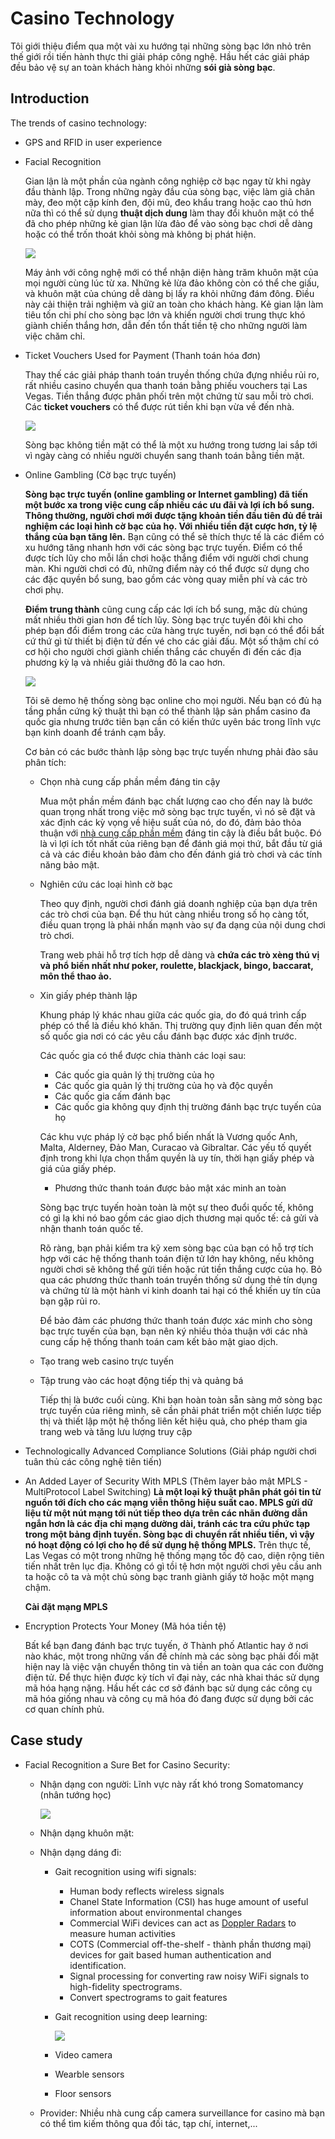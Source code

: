 # Casino Technology
Tôi giới thiệu điểm qua một vài xu hướng tại những sòng bạc lớn nhỏ trên thế giới rồi tiến hành thực thi giải pháp công nghệ. Hầu hết các giải pháp đều bảo vệ sự an toàn khách hàng khỏi những **sói già sòng bạc**. 

## Introduction

The trends of casino technology:
+ GPS and RFID in user experience
+ Facial Recognition
  
  Gian lận là một phần của ngành công nghiệp cờ bạc ngay từ khi ngày đầu thành lập. Trong những ngày đầu của sòng bạc, việc làm giả chân mày, đeo một cặp kính đen, đội mũ, đeo khẩu trang hoặc cao thủ hơn nữa thì có thể sử dụng **thuật dịch dung** làm thay đổi khuôn mặt có thể đã cho phép những kẻ gian lận lừa đảo để vào sòng bạc chơi dễ dàng hoặc có thể trốn thoát khỏi sòng mà không bị phát hiện.

  ![](http://s3img.vcdn.vn/123phim/2016/01/bon-ong-hoang-phong-ve-cung-xuat-hien-trong-bom-tan-tet-than-tai-3-14531873648147.jpg)

  Máy ảnh với công nghệ mới có thể nhận diện hàng trăm khuôn mặt của mọi người cùng lúc từ xa. Những kẻ lừa đảo không còn có thể che giấu, và khuôn mặt của chúng dễ dàng bị lấy ra khỏi những đám đông. Điều này cải thiện trải nghiệm và giữ an toàn cho khách hàng. Kẻ gian lận làm tiêu tốn chi phí cho sòng bạc lớn và khiến người chơi trung thực khó giành chiến thắng hơn, dẫn đến tổn thất tiền tệ cho những người làm việc chăm chỉ.

+ Ticket Vouchers Used for Payment (Thanh toán hóa đơn)
  
  Thay thế các giải pháp thanh toán truyền thống chứa đựng nhiều rủi ro, rất nhiều casino chuyển qua thanh toán bằng phiếu vouchers tại Las Vegas. Tiền thắng được phân phối trên một chứng từ sau mỗi trò chơi. Các **ticket vouchers** có thể được rút tiền khi bạn vừa về đến nhà. 

  ![](https://znews-photo.zadn.vn/w660/Uploaded/rdsyy/2017_09_05/15338789_388867278119649_2210523371709470777_n768x511.jpg)

   Sòng bạc không tiền mặt có thể là một xu hướng trong tương lai sắp tới vì ngày càng có nhiều người chuyển sang thanh toán bằng tiền mặt.
+ Online Gambling (Cờ bạc trực tuyến)
  
  **Sòng bạc trực tuyến (online gambling or Internet gambling) đã tiến một bước xa trong việc cung cấp nhiều các ưu đãi và lợi ích bổ sung. Thông thường, người chơi mới được tặng khoản tiền đầu tiên đủ để trải nghiệm các loại hình cờ bạc của họ. Với nhiều tiền đặt cược hơn, tỷ lệ thắng của bạn tăng lên.** Bạn cũng có thể sẽ thích thực tế là các điểm có xu hướng tăng nhanh hơn với các sòng bạc trực tuyến. Điểm có thể được tích lũy cho mỗi lần chơi hoặc thắng điểm với người chơi chung màn. Khi người chơi có đủ, những điểm này có thể được sử dụng cho các đặc quyền bổ sung, bao gồm các vòng quay miễn phí và các trò chơi phụ.

  **Điểm trung thành** cũng cung cấp các lợi ích bổ sung, mặc dù chúng mất nhiều thời gian hơn để tích lũy. Sòng bạc trực tuyến đôi khi cho phép bạn đổi điểm trong các cửa hàng trực tuyến, nơi bạn có thể đổi bất cứ thứ gì từ thiết bị điện tử đến vé cho các giải đấu. Một số thậm chí có cơ hội cho người chơi giành chiến thắng các chuyến đi đến các địa phương kỳ lạ và nhiều giải thưởng đô la cao hơn.
  
  ![](https://66.media.tumblr.com/cc31f5e7c45e30f39a4f577227a77841/tumblr_inline_pd3qhl4pvI1w5rd4c_540.jpg)
  
  Tôi sẽ demo hệ thống sòng bạc online cho mọi người. Nếu bạn có đủ hạ tầng phần cứng kỹ thuật thì bạn có thể thành lập sản phẩm casino đa quốc gia nhưng trước tiên bạn cần có kiến thức uyên bác trong lĩnh vực bạn kinh doanh để tránh cạm bẫy.
  
  Cơ bản có các bước thành lập sòng bạc trực tuyến nhưng phải đào sâu phân tích:
  + Chọn nhà cung cấp phần mềm đáng tin cậy
  
    Mua một phần mềm đánh bạc chất lượng cao cho đến nay là bước quan trọng nhất trong việc mở sòng bạc trực tuyến, vì nó sẽ đặt và xác định các kỳ vọng về hiệu suất của nó, do đó, đảm bảo thỏa thuận với [nhà cung cấp phần mềm](https://www.softgamings.com/online-gambling-software-providers/) đáng tin cậy là điều bắt buộc. Đó là vì lợi ích tốt nhất của riêng bạn để đánh giá mọi thứ, bắt đầu từ giá cả và các điều khoản bảo đảm cho đến đánh giá trò chơi và các tính năng bảo mật.

  + Nghiên cứu các loại hình cờ bạc
  
    Theo quy định, người chơi đánh giá doanh nghiệp của bạn dựa trên các trò chơi của bạn. Để thu hút càng nhiều trong số họ càng tốt, điều quan trọng là phải nhấn mạnh vào sự đa dạng của nội dung chơi trò chơi.
    
    Trang web phải hỗ trợ tích hợp dễ dàng và **chứa các trò xèng thú vị và phổ biến nhất như poker, roulette, blackjack, bingo, baccarat, môn thể thao ảo.**

  + Xin giấy phép thành lập
  
    Khung pháp lý khác nhau giữa các quốc gia, do đó quá trình cấp phép có thể là điều khó khăn. Thị trường quy định liên quan đến một số quốc gia nơi có các yêu cầu đánh bạc được xác định trước.
  
    Các quốc gia có thể được chia thành các loại sau:
    + Các quốc gia quản lý thị trường của họ
    + Các quốc gia quản lý thị trường của họ và độc quyền
    + Các quốc gia cấm đánh bạc
    + Các quốc gia không quy định thị trường đánh bạc trực tuyến của họ
  
    Các khu vực pháp lý cờ bạc phổ biến nhất là Vương quốc Anh, Malta, Alderney, Đảo Man, Curacao và Gibraltar. Các yếu tố quyết định trong khi lựa chọn thẩm quyền là uy tín, thời hạn giấy phép và giá của giấy phép.

    + Phương thức thanh toán được bảo mật xác minh an toàn
  
    Sòng bạc trực tuyến hoàn toàn là một sự theo đuổi quốc tế, không có gì lạ khi nó bao gồm các giao dịch thương mại quốc tế: cả gửi và nhận thanh toán quốc tế.
  
    Rõ ràng, bạn phải kiểm tra kỹ xem sòng bạc của bạn có hỗ trợ tích hợp với các hệ thống thanh toán điện tử lớn hay không, nếu không người chơi sẽ không thể gửi tiền hoặc rút tiền thắng cược của họ. Bỏ qua các phương thức thanh toán truyền thống sử dụng thẻ tín dụng và chứng từ là một hành vi kinh doanh tai hại có thể khiến uy tín của bạn gặp rủi ro.

    Để bảo đảm các phương thức thanh toán được xác minh cho sòng bạc trực tuyến của bạn, bạn nên ký nhiều thỏa thuận với các nhà cung cấp hệ thống thanh toán cam kết bảo mật giao dịch.

  + Tạo trang web casino trực tuyến
  + Tập trung vào các hoạt động tiếp thị và quảng bá
  
    Tiếp thị là bước cuối cùng. Khi bạn hoàn toàn sẵn sàng mở sòng bạc trực tuyến của riêng mình, sẽ cần phải phát triển một chiến lược tiếp thị và thiết lập một hệ thống liên kết hiệu quả, cho phép tham gia trang web và tăng lưu lượng truy cập

+ Technologically Advanced Compliance Solutions (Giải pháp người chơi tuân thủ các công nghệ tiên tiến)
+ An Added Layer of Security With MPLS (Thêm layer bảo mật MPLS - MultiProtocol Label Switching)
  **Là một loại kỹ thuật phân phát gói tin từ nguồn tới đích cho các mạng viễn thông hiệu suất cao. MPLS gửi dữ liệu từ một nút mạng tới nút tiếp theo dựa trên các nhãn đường dẫn ngắn hơn là các địa chỉ mạng dường dài, tránh các tra cứu phức tạp trong một bảng định tuyến. Sòng bạc di chuyển rất nhiều tiền, vì vậy nó hoạt động có lợi cho họ để sử dụng hệ thống MPLS.** Trên thực tế, Las Vegas có một trong những hệ thống mạng tốc độ cao, diện rộng tiên tiến nhất trên lục địa. Không có gì tồi tệ hơn một người chơi yêu cầu anh ta hoặc cô ta và một chủ sòng bạc tranh giành giấy tờ hoặc một mạng chậm. 
  
  **Cài đặt mạng MPLS**

+ Encryption Protects Your Money (Mã hóa tiền tệ)

  Bất kể bạn đang đánh bạc trực tuyến, ở Thành phố Atlantic hay ở nơi nào khác, một trong những vấn đề chính mà các sòng bạc phải đối mặt hiện nay là việc vận chuyển thông tin và tiền an toàn qua các con đường điện tử. Để thực hiện được kỳ tích vĩ đại này, các nhà khai thác sử dụng mã hóa hạng nặng. Hầu hết các cơ sở đánh bạc sử dụng các công cụ mã hóa giống nhau và công cụ mã hóa đó đang được sử dụng bởi các cơ quan chính phủ.

## Case study
+ Facial Recognition a Sure Bet for Casino Security:
  + Nhận dạng con người: Lĩnh vực này rất khó trong Somatomancy (nhân tướng học) 
  
    ![](https://lh3.googleusercontent.com/ka4fmhK6qA7IP9KfAsOdnkSuUEh2Bx8VSENhksY_zfDJXRHgSQnZB4HzGaLrH_x_IZt7uuRpq_AfpLcg5VdSJPRddBZL2vjYVd9BI3b0irvSyyTgeB0K6_nO6F4exOI2zrpW3TjowkaEoRRcaYrKooXyRgZk4mrxQz-w_gjWTSxU9UGuI_w3r7zom8cKKDkkp1gp-H4a_ch_Ztpt5nakwzEDMO5MqtAaJH4TBer_KdUC-G9yJSertryzK2MYQxiK46uajbQBfdFxkIb0gYTNhJlbVc3Np_JZX0B28GD7w9ojgiH_rIWcQ8dyGMzvAvbb2JgN1qqKHYgdEDY02EkKPejHmUSwfzBX4Lm6ycIbHBzJH-6GpLomek_LV1Jwwxa_jaNA-tSa4o6Uza_50tnelmvQVx4jPLNXTClQ8lWsh9HRwJr9taEqDF5OVFO304GUvx92dqkbMfltlqdNxadNyQmDUBavEX2DZdInMdQxl1D43uAbfTs8c893ni6Ty4bSf_dOi6CLurXVM1KN-tClH8SP671-nJPPqd86wco1fqmGjCV7qYkP7BwR3t96N-yZfV2QzCp0jgNLXzSmDKCpF1zXlDDwWQmzQuJSI2c0hvtLozUEWBBeFP7fb9YdkRrMKYErigY7CpCeaRAglzFCRthTHwAHrWtTv-T0sd-XADUzcCir-vbC4PttLa8e6dMBCMRjciQtc-pH-oPBGw=w506-h295-no)
  
  + Nhận dạng khuôn mặt:
    
  + Nhận dạng dáng đi:
    + Gait recognition using wifi signals: 
      + Human body reflects wireless signals
      + Chanel State Information (CSI) has huge amount of useful information about environmental changes
      + Commercial WiFi devices can act as [Doppler Radars](https://en.wikipedia.org/wiki/Doppler_radar) to measure human activities
      + COTS (Commercial off-the-shelf - thành phần thương mại) devices for gait based human authentication and identification.
      + Signal processing for converting raw noisy WiFi signals to high-fidelity spectrograms.
      + Convert spectrograms to gait features
    + Gait recognition using deep learning:
      
      ![](https://lh3.googleusercontent.com/uBPFihR3gagkGod19hGMaDE62SBh-4wjeaSMkGFpv24tSgEm9xktcnL0BQH6v9TVQzhlBb39XiRRd8A3is5Cza7ldgcYlwjS1HeAageHJiWStj-6TIjIh34XLBho4-GdIhO1FN-be9dtnMoyB1TDKYYNZtwj-jR_c5aubr7Suy_TVXqetQlR0IntiazfphKnI6WoYNa5BlTGxO6UKOQh894ORphpr8c4H1a6-eqK9mMoMO9xj1V7fuDV1017-npleXRZ_FV5fKVxhalfN7wkIKJNN9lhdn-tYV_lxzRKr1XtyMLiPqt_EhRUgIlDcxF4h2Dh7xxuyvdvZO32dvWcdlzpQwK50-wRm_Wa0XioqC2aR9Dz7a4yGwtobjbAoq5iMoaoPTx35zo7H9oILclnxmUY81oyU81YLedEC6GGM4-lAhLprOYiLQ210of-3spSYJCT_KDHZHe3LSovmqkL91c0Mqx1qllPJnje8SPrYfw7TlkvsXnVeWx4n7r7bN9idcd5UMSQxm_ykxn-XxQIY8V_uy9TYPLVWAsNiS6V-YS6G_sK4I1-pUqIBbmwSNTjkP9HfoCBbTIT5UQoDNUYHW6lRJKQjG_7TJ9vV-8x9SoDcIoiVR1WtjufD95L_Z0AlDg1Eufr3vfC3cHoi6bZdVffh7p2lSL26AI7fF_fF6vb94jjlsDW27qzChwM0vbV80OeLiEYNdQ84R-r3Q=w662-h642-no)
      
    + Video camera
    + Wearble sensors
    + Floor sensors
  + Provider: Nhiều nhà cung cấp camera surveillance for casino mà bạn có thể tìm kiếm thông qua đối tác, tạp chí, internet,...
